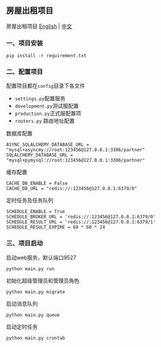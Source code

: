 ## 房屋出租项目

房屋出租项目
[English](README.md) | [中文](README_ZH.md)

### 一、项目安装
```shell
pip install -r requirement.txt
```

### 二、配置项目

配置项目都在`config`目录下各文件

* `settings.py`配置服务
* `development.py`测试服配置
* `production.py`正式服配置项
* `routers.py` 路由地址配置



数据库配置

```shell
ASYNC_SQLALCHEMY_DATABASE_URL = "mysql+asyncmy://root:123456@127.0.0.1:3306/partner"
SQLALCHEMY_DATABASE_URL = "mysql+pymysql://root:123456@127.0.0.1:3306/partner"
```



缓存配置

```shell
CACHE_DB_ENABLE = False
CACHE_DB_URL = "redis://:123456@127.0.0.1:6379/0"
```


定时任务及任务队列

```shell
SCHEDULE_ENABLE = True
SCHEDULE_BROKER_URL = 'redis://:123456@127.0.0.1:6379/0'
SCHEDULE_RESULT_URL = 'redis://:123456@127.0.0.1:6379/1'
SCHEDULE_RESULT_EXPIRE = 60 * 60 * 24
```

### 三、项目启动

启动web服务，默认端口9527

```shell
python main.py run
```

初始化超级管理员和管理员角色

```shell
python main.py migrate
```

启动消息队列
```shell
python main.py queue
```

启动定时任务
```shell
python main.py crontab
```
